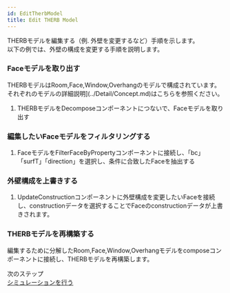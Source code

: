 ```yaml
---
id: EditTherbModel
title: Edit THERB Model
---
```


THERBモデルを編集する（例. 外壁を変更するなど）手順を示します。  
以下の例では、外壁の構成を変更する手順を説明します。  

### Faceモデルを取り出す    
THERBモデルはRoom,Face,Window,Overhangのモデルで構成されています。それぞれのモデルの詳細説明](../Detail/Concept.md)はこちらを参照ください。  
1. THERBモデルをDecomposeコンポーネントにつないで、Faceモデルを取り出す  

### 編集したいFaceモデルをフィルタリングする  
1. FaceモデルをFilterFaceByPropertyコンポーネントに接続し、「bc」「surfT」「direction」を選択し、条件に合致したFaceを抽出する  

### 外壁構成を上書きする  
1. UpdateConstructionコンポーネントに外壁構成を変更したいFaceを接続し、constructionデータを選択することでFaceのconstructionデータが上書きされます。  

### THERBモデルを再構築する  
編集するために分解したRoom,Face,Window,Overhangモデルをcomposeコンポーネントに接続し、THERBモデルを再構築します。  

次のステップ  
[シミュレーションを行う](./RunSimulation.md)